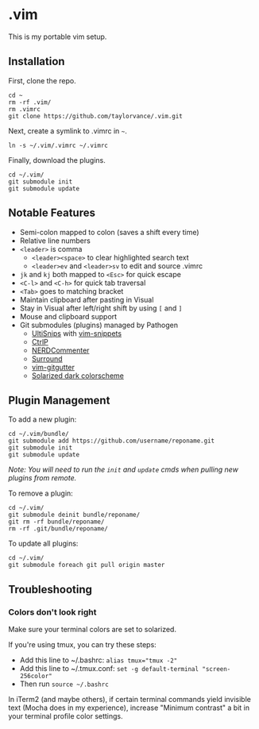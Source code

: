 # .vim

This is my portable vim setup.


## Installation

First, clone the repo.

```
cd ~
rm -rf .vim/
rm .vimrc
git clone https://github.com/taylorvance/.vim.git
```

Next, create a symlink to .vimrc in `~`.

```
ln -s ~/.vim/.vimrc ~/.vimrc
```

Finally, download the plugins.

```
cd ~/.vim/
git submodule init
git submodule update
```


## Notable Features

* Semi-colon mapped to colon (saves a shift every time)
* Relative line numbers
* `<leader>` is comma
  * `<leader><space>` to clear highlighted search text
  * `<leader>ev` and `<leader>sv` to edit and source .vimrc
* `jk` and `kj` both mapped to `<Esc>` for quick escape
* `<C-l>` and `<C-h>` for quick tab traversal
* `<Tab>` goes to matching bracket
* Maintain clipboard after pasting in Visual
* Stay in Visual after left/right shift by using `[` and `]`
* Mouse and clipboard support
* Git submodules (plugins) managed by Pathogen
  * [UltiSnips](https://github.com/SirVer/ultisnips.git) with [vim-snippets](https://github.com/honza/vim-snippets.git)
  * [CtrlP](https://github.com/ctrlpvim/ctrlp.vim.git)
  * [NERDCommenter](https://github.com/scrooloose/nerdcommenter.git)
  * [Surround](https://github.com/tpope/vim-surround.git)
  * [vim-gitgutter](https://github.com/airblade/vim-gitgutter.git)
  * [Solarized dark colorscheme](https://github.com/altercation/vim-colors-solarized.git)


## Plugin Management

To add a new plugin:

```
cd ~/.vim/bundle/
git submodule add https://github.com/username/reponame.git
git submodule init
git submodule update
```

*Note: You will need to run the `init` and `update` cmds when pulling new plugins from remote.*

To remove a plugin:

```
cd ~/.vim/
git submodule deinit bundle/reponame/
git rm -rf bundle/reponame/
rm -rf .git/bundle/reponame/
```

To update all plugins:

```
cd ~/.vim/
git submodule foreach git pull origin master
```


## Troubleshooting

### Colors don't look right

Make sure your terminal colors are set to solarized.

If you're using tmux, you can try these steps:

* Add this line to ~/.bashrc: `alias tmux="tmux -2"`
* Add this line to ~/.tmux.conf: `set -g default-terminal "screen-256color"`
* Then run `source ~/.bashrc`

In iTerm2 (and maybe others), if certain terminal commands yield invisible text (Mocha does in my experience), increase "Minimum contrast" a bit in your terminal profile color settings.
